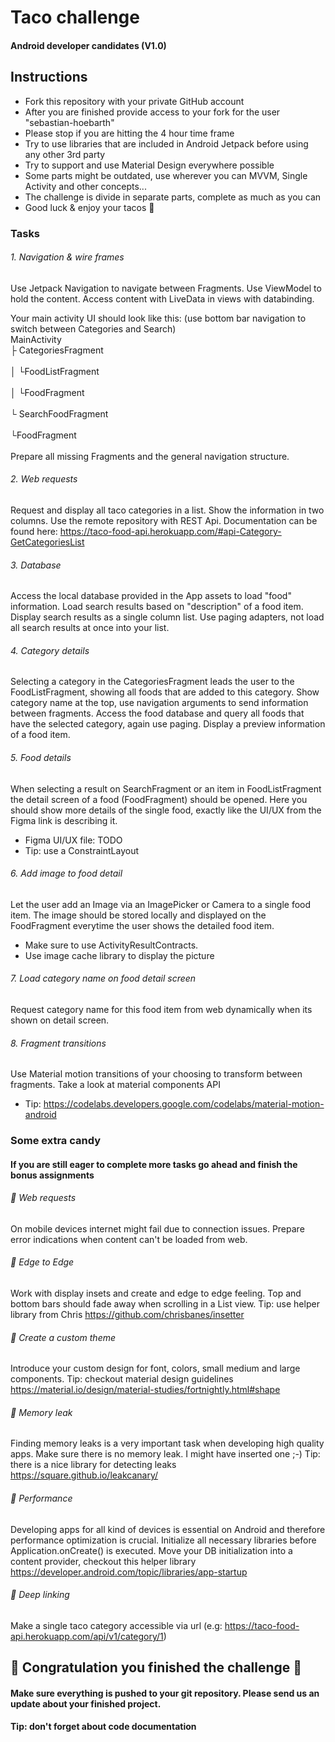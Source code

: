 # Taco challenge
#### Android developer candidates (V1.0)

## Instructions
- Fork this repository with your private GitHub account
- After you are finished provide access to your fork for the user "sebastian-hoebarth"
- Please stop if you are hitting the 4 hour time frame
- Try to use libraries that are included in Android Jetpack before using any other 3rd party
- Try to support and use Material Design everywhere possible
- Some parts might be outdated, use wherever you can MVVM, Single Activity and other concepts...
- The challenge is divide in separate parts, complete as much as you can
- Good luck & enjoy your tacos 🌮

### Tasks

###### 1. Navigation & wire frames
Use Jetpack Navigation to navigate between Fragments.
Use ViewModel to hold the content.
Access content with LiveData in views with databinding.

Your main activity UI should look like this:
(use bottom bar navigation to switch between Categories and Search)
<br>
MainActivity 
<br>├ CategoriesFragment</br>
<br>│     └FoodListFragment</br>
<br>│          └FoodFragment</br>
<br>└ SearchFoodFragment</br>
<br>     └FoodFragment</br>
</br>
Prepare all missing Fragments and the general navigation structure.

###### 2. Web requests
Request and display all taco categories in a list. Show the information in two columns.
Use the remote repository with REST Api. Documentation can be found here:
https://taco-food-api.herokuapp.com/#api-Category-GetCategoriesList

###### 3. Database
Access the local database provided in the App assets to load "food" information.
Load search results based on "description" of a food item. Display search results as a single
column list. Use paging adapters, not load all search results at once into your list.

###### 4. Category details
Selecting a category in the CategoriesFragment leads the user to the FoodListFragment, showing all 
foods that are added to this category. Show category name at the top, use navigation arguments to 
send information between fragments. Access the food database and query all foods that
have the selected category, again use paging. Display a preview information of a food item.  

###### 5. Food details
When selecting a result on SearchFragment or an item in FoodListFragment the detail screen of a food 
(FoodFragment) should be opened. Here you should show more details of the single food, exactly like
the UI/UX from the Figma link is describing it.

- Figma UI/UX file: TODO
- Tip: use a ConstraintLayout

###### 6. Add image to food detail
Let the user add an Image via an ImagePicker or Camera to a single food item. The image should be stored locally
and displayed on the FoodFragment everytime the user shows the detailed food item.

- Make sure to use ActivityResultContracts. 
- Use image cache library to display the picture


###### 7. Load category name on food detail screen
Request category name for this food item from web dynamically when its shown on detail screen.
 
###### 8. Fragment transitions
Use Material motion transitions of your choosing to transform between fragments.
Take a look at material components API

- Tip: https://codelabs.developers.google.com/codelabs/material-motion-android


### Some extra candy
#### If you are still eager to complete more tasks go ahead and finish the bonus assignments

###### 🍭 Web requests
On mobile devices internet might fail due to connection issues.
Prepare error indications when content can't be loaded from web.

###### 🍭 Edge to Edge 
Work with display insets and create and edge to edge feeling. Top and bottom bars should fade
away when scrolling in a List view. 
Tip: use helper library from Chris
https://github.com/chrisbanes/insetter

###### 🍭 Create a custom theme
Introduce your custom design for font, colors, small medium and large components.
Tip: checkout material design guidelines
https://material.io/design/material-studies/fortnightly.html#shape

###### 🍭 Memory leak
Finding memory leaks is a very important task when developing high quality apps. 
Make sure there is no memory leak. I might have inserted one ;-)
Tip: there is a nice library for detecting leaks
https://square.github.io/leakcanary/

###### 🍭 Performance
Developing apps for all kind of devices is essential on Android and therefore performance 
optimization is crucial. Initialize all necessary libraries before Application.onCreate() is executed.
Move your DB initialization into a content provider, checkout this helper library
https://developer.android.com/topic/libraries/app-startup

###### 🍭 Deep linking
Make a single taco category accessible via url (e.g: https://taco-food-api.herokuapp.com/api/v1/category/1)


## 🏁 Congratulation you finished the challenge 🏁
#### Make sure everything is pushed to your git repository. Please send us an update about your finished project.
#### Tip: don't forget about code documentation
